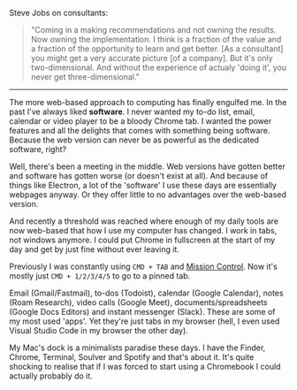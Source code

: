 
Steve Jobs on consultants:
> "Coming in a making recommendations and not owning the results. Now owning the implementation. I think is a fraction of the value and a fraction of the opportunity to learn and get better. [As a consultant] you might get a very accurate picture [of a company]. But it's only two-dimensional. And without the experience of actualy 'doing it', you never get three-dimensional."

***

The more web-based approach to computing has finally engulfed me. In the past I've always liked **software**. I never wanted my to-do list, email, calendar or video player to be a bloody Chrome tab. I wanted the power features and all the delights that comes with something being software. Because the web version can never be as powerful as the dedicated software, right?

Well, there's been a meeting in the middle. Web versions have gotten better and software has gotten worse (or doesn't exist at all). And because of things like Electron, a lot of the 'software' I use these days are essentially webpages anyway. Or they offer little to no advantages over the web-based version.

And recently a threshold was reached where enough of my daily tools are now web-based that how I use my computer has changed. I work in tabs, not windows anymore. I could put Chrome in fullscreen at the start of my day and get by just fine without ever leaving it.

Previously I was constantly using `CMD + TAB` and [Mission Control](https://www.howtogeek.com/180677/mission-control-101-how-to-use-multiple-desktops-on-a-mac/). Now it's mostly just `CMD + 1/2/3/4/5` to go to a pinned tab.

Email (Gmail/Fastmail), to-dos (Todoist), calendar (Google Calendar), notes (Roam Research), video calls (Google Meet), documents/spreadsheets (Google Docs Editors) and instant messenger (Slack). These are some of my most used 'apps'. Yet they're just tabs in my browser (hell, I even used Visual Studio Code in my browser the other day).

My Mac's dock is a minimalists paradise these days. I have the Finder, Chrome, Terminal, Soulver and Spotify and that's about it. It's quite shocking to realise that if I was forced to start using a Chromebook I could actually probably do it. 